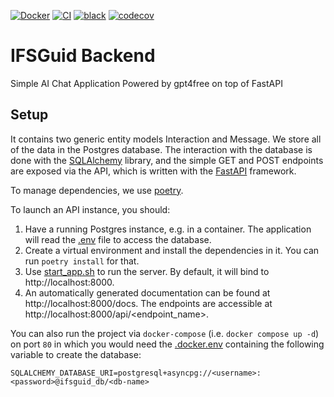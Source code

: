 [![Docker](https://badgen.net/badge/icon/docker?icon=docker&label)](https://https://docker.com/)
[![CI](https://github.com/agn-7/ifsguid-backend/workflows/build/badge.svg)](https://github.com/agn-7/ifsguid-backend/actions/workflows/github-actions.yml)
[![black](https://img.shields.io/badge/code%20style-black-000000.svg)](https://github.com/ambv/black)
[![codecov](https://codecov.io/gh/agn-7/ifsguid-backend/graph/badge.svg?token=RGwuSevG8u)](https://codecov.io/gh/agn-7/ifsguid-backend)

# IFSGuid Backend
Simple AI Chat Application Powered by gpt4free on top of FastAPI

## Setup
It contains two generic entity models Interaction and Message.
We store all of the data in the Postgres database.
The interaction with the database is done with the [SQLAlchemy](https://www.sqlalchemy.org/) library, and the simple GET and POST endpoints are exposed via the API, which is written with the [FastAPI](https://fastapi.tiangolo.com/) framework.

To manage dependencies, we use [poetry](https://python-poetry.org/).

To launch an API instance, you should:
1. Have a running Postgres instance, e.g. in a container. The application will read the [.env](/.env) file to access the database.
2. Create a virtual environment and install the dependencies in it. You can run `poetry install` for that.
3. Use [start_app.sh](/start_app.sh) to run the server. By default, it will bind to http://localhost:8000.
4. An automatically generated documentation can be found at http://localhost:8000/docs. The endpoints are accessible at http://localhost:8000/api/<endpoint_name>.

You can also run the project via `docker-compose` (i.e. `docker compose up -d`) on port `80` in which you would need the [.docker.env](/.docker.env) containing the following variable to create the database:

```
SQLALCHEMY_DATABASE_URI=postgresql+asyncpg://<username>:<password>@ifsguid_db/<db-name>
```
